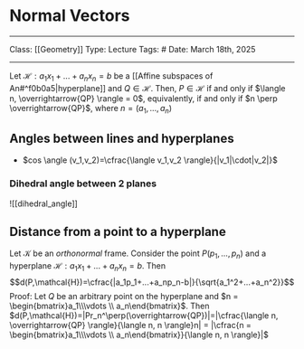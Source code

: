 # Normal Vectors
___
Class: [[Geometry]]
Type: Lecture
Tags: # 
Date: March 18th, 2025
___

Let $\mathcal{H}: a_1x_1+...+a_nx_n=b$ be a [[Affine subspaces of An#^f0b0a5|hyperplane]] and $Q \in \mathcal{H}$. Then, $P \in \mathcal{H}$ if and only if $\langle n, \overrightarrow{QP} \rangle = 0$, equivalently, if and only if $n \perp \overrightarrow{QP}$, where $n = (a_1,...,a_n)$

## Angles between lines and hyperplanes
- $cos \angle (v_1,v_2)=\cfrac{\langle v_1,v_2 \rangle}{|v_1|\cdot|v_2|}$
### Dihedral angle between 2 planes
![[dihedral_angle]]
## Distance from a point to a hyperplane 
Let $\mathcal{K}$ be an *orthonormal* frame. Consider the point $P(p_1,...,p_n)$ and a hyperplane $\mathcal{H}:a_1x_1+...+a_nx_n=b$. Then $$d(P,\mathcal{H})=\cfrac{|a_1p_1+...+a_np_n-b|}{\sqrt{a_1^2+...+a_n^2}}$$
Proof:
Let $Q$ be an arbitrary point on the hyperplane and $n = \begin{bmatrix}a_1\\\vdots \\ a_n\end{bmatrix}$. Then $d(P,\mathcal{H})=|Pr_n^\perp(\overrightarrow{QP})|=|\cfrac{\langle n, \overrightarrow{QP} \rangle}{\langle n, n \rangle}n| = |\cfrac{n = \begin{bmatrix}a_1\\\vdots \\ a_n\end{bmatrix}}{\langle n, n \rangle}|$